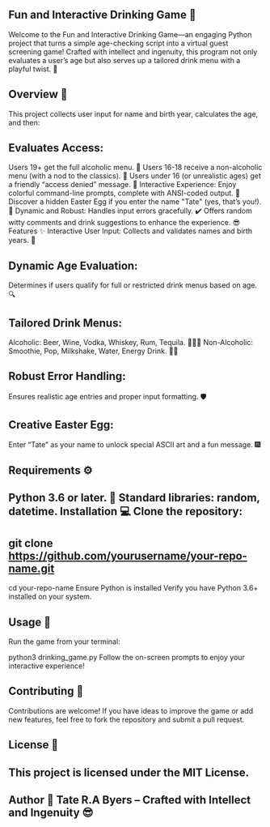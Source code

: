 Fun and Interactive Drinking Game 🍻
--------------------------------------
Welcome to the Fun and Interactive Drinking Game—an engaging Python project that turns a simple age-checking script into a virtual guest screening game! Crafted with intellect and ingenuity, this program not only evaluates a user’s age but also serves up a tailored drink menu with a playful twist. 🎉

Overview 👀
---------------------------------------
This project collects user input for name and birth year, calculates the age, and then:

Evaluates Access:
-----------------------------------------
Users 19+ get the full alcoholic menu. 🍷
Users 16-18 receive a non-alcoholic menu (with a nod to the classics). 🍹
Users under 16 (or unrealistic ages) get a friendly “access denied” message. 🚫
Interactive Experience:
Enjoy colorful command-line prompts, complete with ANSI-coded output. 🌈
Discover a hidden Easter Egg if you enter the name "Tate" (yes, that’s you!). 🥳
Dynamic and Robust:
Handles input errors gracefully. ✔️
Offers random witty comments and drink suggestions to enhance the experience. 😎
Features ✨
Interactive User Input:
Collects and validates names and birth years. 📝

Dynamic Age Evaluation:
----------------------------------------------------
Determines if users qualify for full or restricted drink menus based on age. 🔍

Tailored Drink Menus:
------------------------------------------------------
Alcoholic: Beer, Wine, Vodka, Whiskey, Rum, Tequila. 🍺🍷🥃
Non-Alcoholic: Smoothie, Pop, Milkshake, Water, Energy Drink. 🥤💧

Robust Error Handling:
------------------------------------------------------------
Ensures realistic age entries and proper input formatting. 🛡️

Creative Easter Egg:
-------------------------
Enter “Tate” as your name to unlock special ASCII art and a fun message. 🎆

Requirements ⚙️
----------------------------------------------------
Python 3.6 or later. 🐍
Standard libraries: random, datetime.
Installation 💻
Clone the repository:
--------------------------------------------------------------
git clone https://github.com/yourusername/your-repo-name.git
--------------------------------------------------------------
cd your-repo-name
Ensure Python is installed
Verify you have Python 3.6+ installed on your system.

Usage 🚀
----------------------------------------------------------
Run the game from your terminal:

python3 drinking_game.py
Follow the on-screen prompts to enjoy your interactive experience!

Contributing 🤝
---------------------------------------------------------
Contributions are welcome! If you have ideas to improve the game or add new features, feel free to fork the repository and submit a pull request.

License 📝
--------------------------------------------------------------
This project is licensed under the MIT License.
----------------------------------------------------------------
Author 🎩
Tate R.A Byers – Crafted with Intellect and Ingenuity 😎
--------------------------------------------------------------
